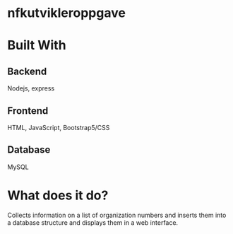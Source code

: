 # nfkutvikleroppgave

# Built With
##  Backend
Nodejs, express
## Frontend
HTML, JavaScript, Bootstrap5/CSS
## Database
MySQL

# What does it do?
Collects information on a list of organization numbers and inserts them into a database structure and displays them in a web interface.
